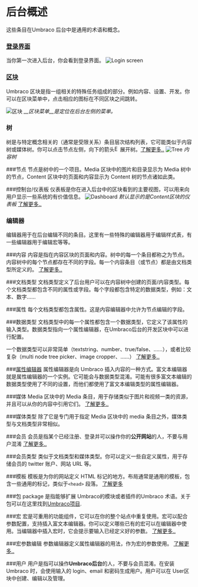 # 后台概述
这些条目在Umbraco 后台中是通用的术语和概念。

### [登录界面](Login/)
当你第一次进入后台，你会看到登录界面。
![Login screen](images/login.png "屏幕中间有问候语, username/password 字段和复选框，还有一个忘记密码链接。")


### [区块](Sections/)
Umbraco 区块是指一组相关的特殊任务组成的部分。例如内容、设置、开发。你可以在区块菜单中，点击相应的图标在不同区块之间跳转。

![区块](images/sections.jpg "The Section menu is the vertical menu located on the left side of the backoffice.")
*__区块菜单__是定位在后台左侧的菜单。*

### 树
树是与特定概念相关的（通常是受限关系）条目层次结构列表，它可能类似于内容树或媒体树。你可以点击节点左侧，向下的箭头<img src="images/expand-node.png" style="margin:0;width:15px" title="Expand a node in a tree" />展开树。[了解更多..](../../Extending/Section-Trees/index.md)
![Tree](images/tree.jpg "The content tree")
*内容树*

###节点
节点是树中的一个项目。Media 区块中的图片和目录显示为 Media 树中的节点，Content 区块中的页面和内容显示为 Content 树的节点诸如此类。

###控制台/仪表板
仪表板是你在进入后台中的区块看到的主要视图，可以用来向用户显示一些系统的有价值信息。
![Dashboard](images/dashboard.jpg "Default dashboard in the content section")
*默认显示的是Content区块的仪表板*
[了解更多..](../../Extending/Dashboards/index.md)

### 编辑器
编辑器用于在后台编辑不同的条目。这里有一些特殊的编辑器用于编辑样式表，有一些编辑器用于编辑宏等等。

###内容
内容是指在内容区块的页面和内容。树中的每一个条目都称之为节点。内容树中的每个节点都存在不同的字段。每一个内容条目（或节点）都是由文档类型所定义的。
[了解更多..](../Data/Defining-Content/)

###文档类型
文档类型定义了后台用户可以在内容树中创建的页面/内容类型。每个文档类型都包含不同的属性或字段。每个字段都包含特定的数据类型，例如：文本、数字……

###属性
每个文档类型都包含属性。这是内容编辑器中允许为节点编辑的字段。

###数据类型
文档类型中的每一个属性都包含一个数据类型，它定义了该属性的输入类型。数据类型指向一个属性编辑器，在Umbraco后台的开发区块中可以进行配置。

一个数据类型可以非常简单（textstring、number、true/false、……），或者比较复杂（multi node tree picker、image cropper、……）
[了解更多..](../Data/Data-Types/)

###[属性编辑器](Property-Editors/)
属性编辑器是向 Umbraco 插入内容的一种方式。富文本编辑器就是属性编辑器的一个实例。它可能会与数据类型混淆。可能有很多富文本编辑的数据类型使用了不同的设置，而他们都使用了富文本编辑类型的属性编辑器。

###媒体
Media 区块中的 Media 条目，用于存储类似于图片和视频一类的资源，并且可以从你的内容中引用它们。
[了解更多..](../Data/Creating-Media/)


###媒体类型
除了它是专门用于指定 Media 区块中的 media 条目之外，媒体类型与文档类型非常相似。

###会员
会员是指某个已经注册、登录并可以操作你的**公开网站**的人，不要与用户混淆
[了解更多..](../Data/Members/)

###会员类型
类似于文档类型和媒体类型。你可以定义一些自定义属性，用于存储会员的 twitter 账户、网站 URL 等。

###模板
模板是为你的网站定义 HTML 标记的地方。布局通常是通用的模板，包含一些通用的标记，类似于`<head>` 段落。
[了解更多](../Design/Templates/)

###包
package 是指能够扩展 Umbraco的模块或者插件的Umbraco 术语。关于包可以在这里找到[Umbraco项目](https://our.umbraco.org/projects/ "Projects on Our Umbraco").

###宏
宏是可重用的功能组件，它可以在你的整个站点中重复使用。宏可以配合参数配置，支持插入富文本编辑器。你可以定义哪些已有的宏可以在编辑器中使用。当编辑器中插入宏时，它会提示要输入已经定义好的参数。
[了解更多..](../../Reference/Templating/Macros/)

###宏参数编辑
参数编辑器定义属性编辑器的用法，作为宏的参数使用。
[了解更多..](../../Extending/Macro-Parameter-Editors/)

###用户
用户是指可以操作**Umbraco后台**的人，不要与会员混淆。在安装 Umbraco 时，会使用输入的 login、email 和密码生成用户。用户可以在 User区块中创建、编辑以及管理。

